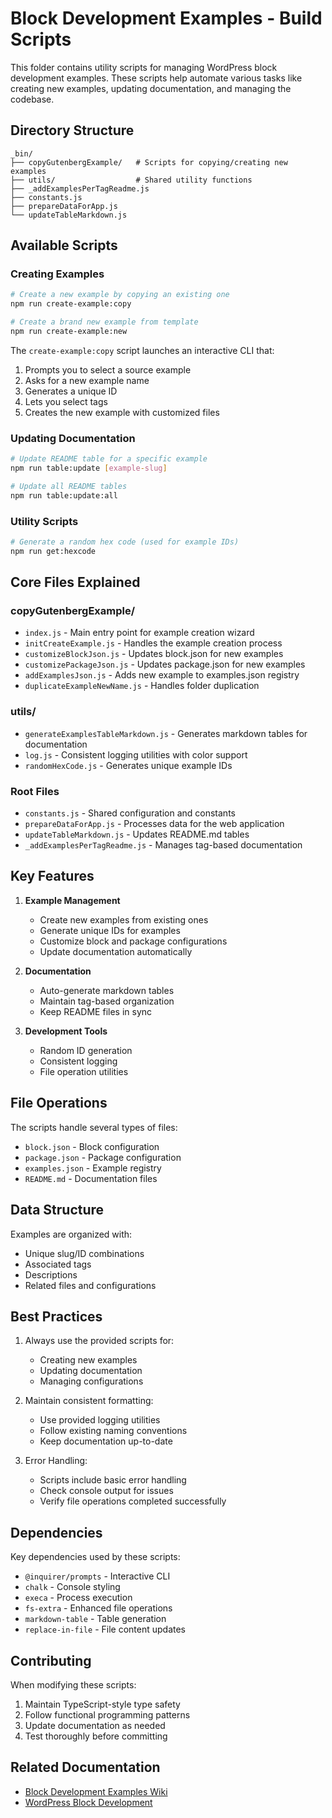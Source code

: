# Block Development Examples - Build Scripts

This folder contains utility scripts for managing WordPress block development examples. These scripts help automate various tasks like creating new examples, updating documentation, and managing the codebase.

## Directory Structure

```
_bin/
├── copyGutenbergExample/   # Scripts for copying/creating new examples
├── utils/                  # Shared utility functions
├── _addExamplesPerTagReadme.js
├── constants.js
├── prepareDataForApp.js
└── updateTableMarkdown.js
```

## Available Scripts

### Creating Examples

```bash
# Create a new example by copying an existing one
npm run create-example:copy

# Create a brand new example from template
npm run create-example:new
```

The `create-example:copy` script launches an interactive CLI that:
1. Prompts you to select a source example
2. Asks for a new example name
3. Generates a unique ID
4. Lets you select tags
5. Creates the new example with customized files

### Updating Documentation

```bash
# Update README table for a specific example
npm run table:update [example-slug]

# Update all README tables
npm run table:update:all
```

### Utility Scripts

```bash
# Generate a random hex code (used for example IDs)
npm run get:hexcode
```

## Core Files Explained

### copyGutenbergExample/
- `index.js` - Main entry point for example creation wizard
- `initCreateExample.js` - Handles the example creation process
- `customizeBlockJson.js` - Updates block.json for new examples
- `customizePackageJson.js` - Updates package.json for new examples
- `addExamplesJson.js` - Adds new example to examples.json registry
- `duplicateExampleNewName.js` - Handles folder duplication

### utils/
- `generateExamplesTableMarkdown.js` - Generates markdown tables for documentation
- `log.js` - Consistent logging utilities with color support
- `randomHexCode.js` - Generates unique example IDs

### Root Files
- `constants.js` - Shared configuration and constants
- `prepareDataForApp.js` - Processes data for the web application
- `updateTableMarkdown.js` - Updates README.md tables
- `_addExamplesPerTagReadme.js` - Manages tag-based documentation

## Key Features

1. **Example Management**
   - Create new examples from existing ones
   - Generate unique IDs for examples
   - Customize block and package configurations
   - Update documentation automatically

2. **Documentation**
   - Auto-generate markdown tables
   - Maintain tag-based organization
   - Keep README files in sync

3. **Development Tools**
   - Random ID generation
   - Consistent logging
   - File operation utilities

## File Operations

The scripts handle several types of files:
- `block.json` - Block configuration
- `package.json` - Package configuration
- `examples.json` - Example registry
- `README.md` - Documentation files

## Data Structure

Examples are organized with:
- Unique slug/ID combinations
- Associated tags
- Descriptions
- Related files and configurations

## Best Practices

1. Always use the provided scripts for:
   - Creating new examples
   - Updating documentation
   - Managing configurations

2. Maintain consistent formatting:
   - Use provided logging utilities
   - Follow existing naming conventions
   - Keep documentation up-to-date

3. Error Handling:
   - Scripts include basic error handling
   - Check console output for issues
   - Verify file operations completed successfully

## Dependencies

Key dependencies used by these scripts:
- `@inquirer/prompts` - Interactive CLI
- `chalk` - Console styling
- `execa` - Process execution
- `fs-extra` - Enhanced file operations
- `markdown-table` - Table generation
- `replace-in-file` - File content updates

## Contributing

When modifying these scripts:
1. Maintain TypeScript-style type safety
2. Follow functional programming patterns
3. Update documentation as needed
4. Test thoroughly before committing

## Related Documentation

- [Block Development Examples Wiki](https://github.com/WordPress/block-development-examples/wiki)
- [WordPress Block Development](https://developer.wordpress.org/block-editor/)